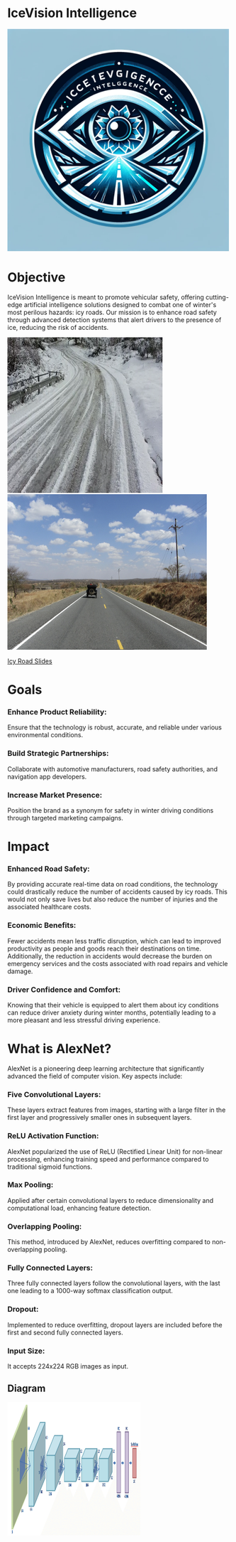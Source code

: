# IceVision Intelligence

<img src = "IcyRoads.png" width = "500" height = "500">

# Objective
IceVision Intelligence is meant to promote vehicular safety, offering cutting-edge artificial intelligence solutions designed to combat one of winter's most perilous hazards: icy roads. Our mission is to enhance road safety through advanced detection systems that alert drivers to the presence of ice, reducing the risk of accidents. 

<img src = "Icy Roads 1.png" width = "350" height = "350">
<img src = "Icy Roads 2.png" width = "450" height = "350">

[Icy Road Slides](https://docs.google.com/presentation/d/18Q3D1hVQ1lUIEyh8BX9vg-vuHmLc5DF_ei9m_K_i3oY/edit?usp=sharing)

# Goals
### Enhance Product Reliability: 
Ensure that the technology is robust, accurate, and reliable under various environmental conditions. 

### Build Strategic Partnerships: 
Collaborate with automotive manufacturers, road safety authorities, and navigation app developers.

### Increase Market Presence: 
Position the brand as a synonym for safety in winter driving conditions through targeted marketing campaigns.

# Impact 
### Enhanced Road Safety: 
By providing accurate real-time data on road conditions, the technology could drastically reduce the number of accidents caused by icy roads. This would not only save lives but also reduce the number of injuries and the associated healthcare costs.

### Economic Benefits: 
Fewer accidents mean less traffic disruption, which can lead to improved productivity as people and goods reach their destinations on time. Additionally, the reduction in accidents would decrease the burden on emergency services and the costs associated with road repairs and vehicle damage.

### Driver Confidence and Comfort: 
Knowing that their vehicle is equipped to alert them about icy conditions can reduce driver anxiety during winter months, potentially leading to a more pleasant and less stressful driving experience.

# What is AlexNet?
AlexNet is a pioneering deep learning architecture that significantly advanced the field of computer vision. Key aspects include:

### Five Convolutional Layers: 
These layers extract features from images, starting with a large filter in the first layer and progressively smaller ones in subsequent layers.

### ReLU Activation Function: 
AlexNet popularized the use of ReLU (Rectified Linear Unit) for non-linear processing, enhancing training speed and performance compared to traditional sigmoid functions.

### Max Pooling: 
Applied after certain convolutional layers to reduce dimensionality and computational load, enhancing feature detection.

### Overlapping Pooling: 
This method, introduced by AlexNet, reduces overfitting compared to non-overlapping pooling.

### Fully Connected Layers: 
Three fully connected layers follow the convolutional layers, with the last one leading to a 1000-way softmax classification output.

### Dropout:
Implemented to reduce overfitting, dropout layers are included before the first and second fully connected layers.

### Input Size:
It accepts 224x224 RGB images as input.

## Diagram
<img src = "AlexNet Diagram.png" width = "300" height = "300">


